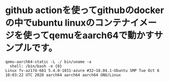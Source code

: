 # github actionを使ってgithubのdockerの中でubuntu linuxのコンテナイメージを使ってqemuをaarch64で動かすサンプルです。

```
qemu-aarch64-static -L ./ bin/uname -a
  shell: /bin/bash -e {0}
Linux fv-az174-681 5.4.0-1031-azure #32~18.04.1-Ubuntu SMP Tue Oct 6 10:03:22 UTC 2020 aarch64 aarch64 aarch64 GNU/Linux
```
